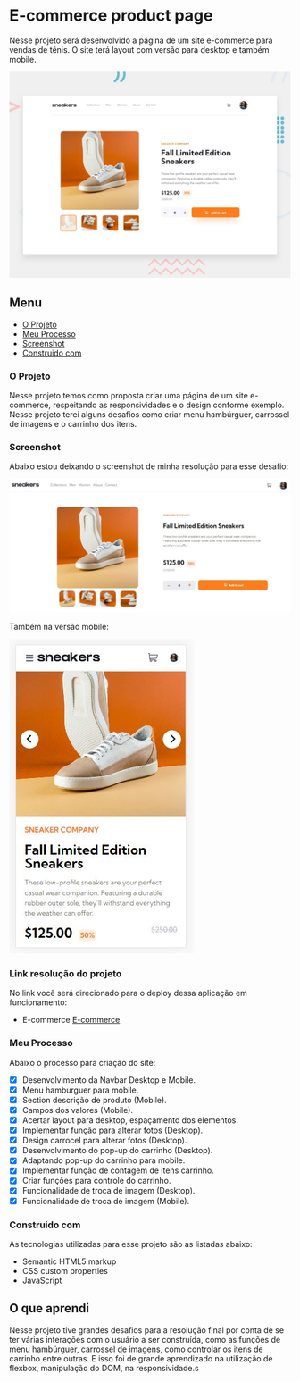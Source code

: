 # E-commerce product page

Nesse projeto será desenvolvido a página de um site e-commerce para vendas de tênis. O site terá layout com versão para desktop e também mobile. 

![Imagem preview do projeto](./design/desktop-preview.jpg)

## Menu

- [O Projeto](#o-projeto)
- [Meu Processo](#meu-peocesso)
- [Screenshot](#screenshot)
- [Construido com](#construido-com)

### O Projeto

Nesse projeto temos como proposta criar uma página de um site e-commerce, respeitando as responsividades e o design conforme exemplo. Nesse projeto terei alguns desafios como criar menu hambúrguer, carrossel de imagens e o carrinho dos itens.

### Screenshot

Abaixo estou deixando o screenshot de minha resolução para esse desafio:

![Screenshot da minha resolução](./design/screenshot-my-solution.jpg)

Também na versão mobile:

![Screenshot da minha resolução](./design/screenshot-my-solution-moile.jpg)

### Link resolução do projeto

No link você será direcionado para o deploy dessa aplicação em funcionamento:

- E-commerce [E-commerce](https://ecommerce-product-page-main-gamma.vercel.app/)

### Meu Processo

Abaixo o processo para criação do site:

- [X] Desenvolvimento da Navbar Desktop e Mobile.
- [X] Menu hamburguer para mobile.
- [X] Section descrição de produto (Mobile).
- [X] Campos dos valores (Mobile).
- [X] Acertar layout para desktop, espaçamento dos elementos.
- [X] Implementar função para alterar fotos (Desktop).
- [X] Design carrocel para alterar fotos (Desktop).
- [X] Desenvolvimento do pop-up do carrinho (Desktop).
- [X] Adaptando pop-up do carrinho para mobile.
- [X] Implementar função de contagem de itens carrinho.
- [X] Criar funções para controle do carrinho.
- [X] Funcionalidade de troca de imagem (Desktop).
- [X] Funcionalidade de troca de imagem  (Mobile).

### Construido com

As tecnologias utilizadas para esse projeto são as listadas abaixo:

- Semantic HTML5 markup
- CSS custom properties
- JavaScript

## O que aprendi

Nesse projeto tive grandes desafios para a resolução final por conta de se ter várias interações com o usuário a ser construída, como as funções de menu hambúrguer,  carrossel de imagens, como controlar os itens de carrinho entre outras. E isso foi de grande aprendizado na utilização de flexbox, manipulação do DOM, na responsividade.s
